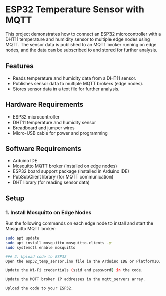 # ESP32 Temperature Sensor with MQTT

This project demonstrates how to connect an ESP32 microcontroller with a DHT11 temperature and humidity sensor to multiple edge nodes using MQTT. The sensor data is published to an MQTT broker running on edge nodes, and the data can be subscribed to and stored for further analysis.


## Features
- Reads temperature and humidity data from a DHT11 sensor.
- Publishes sensor data to multiple MQTT brokers (edge nodes).
- Stores sensor data in a text file for further analysis.


## Hardware Requirements
- ESP32 microcontroller
- DHT11 temperature and humidity sensor
- Breadboard and jumper wires
- Micro-USB cable for power and programming

## Software Requirements
- Arduino IDE 
- Mosquitto MQTT broker (installed on edge nodes)
- ESP32 board support package (installed in Arduino IDE)
- PubSubClient library (for MQTT communication)
- DHT library (for reading sensor data)

## Setup

### 1. Install Mosquitto on Edge Nodes
Run the following commands on each edge node to install and start the Mosquitto MQTT broker:
```bash
sudo apt update
sudo apt install mosquitto mosquitto-clients -y
sudo systemctl enable mosquitto

### 2. Upload code to ESP32
Open the esp32_temp_sensor.ino file in the Arduino IDE or PlatformIO.

Update the Wi-Fi credentials (ssid and password) in the code.

Update the MQTT broker IP addresses in the mqtt_servers array.

Upload the code to your ESP32.
